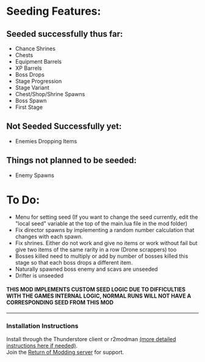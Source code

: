 # Seeding Features:
## Seeded successfully thus far:
- Chance Shrines
- Chests
- Equipment Barrels
- XP Barrels
- Boss Drops
- Stage Progression
- Stage Variant
- Chest/Shop/Shrine Spawns
- Boss Spawn
- First Stage

## Not Seeded Successfully yet:
- Enemies Dropping Items

## Things not planned to be seeded:
- Enemy Spawns 

# To Do:
- Menu for setting seed (If you want to change the seed currently, edit the "local seed" variable at the top of the main.lua file in the mod folder)
- Fix director spawns by implementing a random number calculation that changes with each spawn.
- Fix shrines. Either do not work and give no items or work without fail but give two items of the same rarity in a row (Drone scrappers) too
- Bosses killed need to multiply or add by number of bosses killed this stage so that each boss drops a different item.
- Naturally spawned boss enemy and scavs are unseeded
- Drifter is unseeded

#### THIS MOD IMPLEMENTS CUSTOM SEED LOGIC DUE TO DIFFICULTIES WITH THE GAMES INTERNAL LOGIC, NORMAL RUNS WILL NOT HAVE A CORRESPONDING SEED FROM THIS MOD

---

### Installation Instructions
Install through the Thunderstore client or r2modman [(more detailed instructions here if needed)](https://return-of-modding.github.io/ModdingWiki/Playing/Getting-Started/).  
Join the [Return of Modding server](https://discord.gg/VjS57cszMq) for support.  